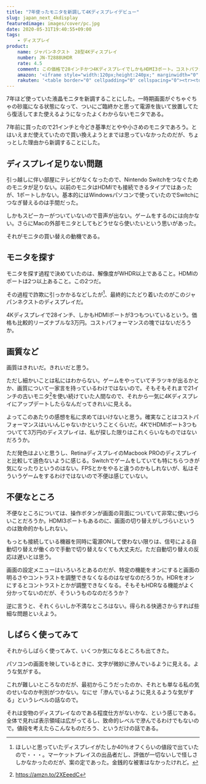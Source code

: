 ```yaml
---
title: "7年使ったモニタを新調して4Kディスプレイデビュー"
slug: japan_next_4kdisplay
featuredimage: images/cover/pc.jpg
date: 2020-05-31T19:40:55+09:00
tags:
    - ディスプレイ
product:
    name: ジャパンネクスト　28型4Kディスプレイ
    number: JN-T2888UHDR
    rate: 4.5
    comment: この価格で28インチかつ4KディスプレイでしかもHDMI3ポート。コストパフォーマンスよし。
    amazon: '<iframe style="width:120px;height:240px;" marginwidth="0" marginheight="0" scrolling="no" frameborder="0" src="//rcm-fe.amazon-adsystem.com/e/cm?lt1=_blank&bc1=000000&IS2=1&bg1=FFFFFF&fc1=000000&lc1=0000FF&t=illusionspace-22&language=ja_JP&o=9&p=8&l=as4&m=amazon&f=ifr&ref=as_ss_li_til&asins=B07YC2WWN2&linkId=3972711a9eb136ef671063b9128840c0"></iframe>'
    rakuten: '<table border="0" cellpadding="0" cellspacing="0"><tr><td><div style="border:1px solid #95a5a6;border-radius:.75rem;background-color:#FFFFFF;width:504px;margin:0px;padding:5px;text-align:center;overflow:hidden;"><table><tr><td style="width:240px"><a href="https://hb.afl.rakuten.co.jp/ichiba/1bd4eb79.00baed0c.1bd4eb7a.30ae3b15/?pc=https%3A%2F%2Fitem.rakuten.co.jp%2Fbiccamera%2F4589511182888%2F&link_type=picttext&ut=eyJwYWdlIjoiaXRlbSIsInR5cGUiOiJwaWN0dGV4dCIsInNpemUiOiIyNDB4MjQwIiwibmFtIjoxLCJuYW1wIjoicmlnaHQiLCJjb20iOjEsImNvbXAiOiJkb3duIiwicHJpY2UiOjEsImJvciI6MSwiY29sIjoxLCJiYnRuIjoxLCJwcm9kIjowfQ%3D%3D" target="_blank" rel="nofollow sponsored noopener" style="word-wrap:break-word;"  ><img src="https://hbb.afl.rakuten.co.jp/hgb/1bd4eb79.00baed0c.1bd4eb7a.30ae3b15/?me_id=1269553&item_id=12739888&m=https%3A%2F%2Fthumbnail.image.rakuten.co.jp%2F%400_mall%2Fbiccamera%2Fcabinet%2Fproduct%2F4788%2F00000007294358_a01.jpg%3F_ex%3D80x80&pc=https%3A%2F%2Fthumbnail.image.rakuten.co.jp%2F%400_mall%2Fbiccamera%2Fcabinet%2Fproduct%2F4788%2F00000007294358_a01.jpg%3F_ex%3D240x240&s=240x240&t=picttext" border="0" style="margin:2px" alt="[商品価格に関しましては、リンクが作成された時点と現時点で情報が変更されている場合がございます。]" title="[商品価格に関しましては、リンクが作成された時点と現時点で情報が変更されている場合がございます。]"></a></td><td style="vertical-align:top;width:248px;"><p style="font-size:12px;line-height:1.4em;text-align:left;margin:0px;padding:2px 6px;word-wrap:break-word"><a href="https://hb.afl.rakuten.co.jp/ichiba/1bd4eb79.00baed0c.1bd4eb7a.30ae3b15/?pc=https%3A%2F%2Fitem.rakuten.co.jp%2Fbiccamera%2F4589511182888%2F&link_type=picttext&ut=eyJwYWdlIjoiaXRlbSIsInR5cGUiOiJwaWN0dGV4dCIsInNpemUiOiIyNDB4MjQwIiwibmFtIjoxLCJuYW1wIjoicmlnaHQiLCJjb20iOjEsImNvbXAiOiJkb3duIiwicHJpY2UiOjEsImJvciI6MSwiY29sIjoxLCJiYnRuIjoxLCJwcm9kIjowfQ%3D%3D" target="_blank" rel="nofollow sponsored noopener" style="word-wrap:break-word;"  >JAPANNEXT　ジャパンネクスト JN-T2888UHDR PCモニター [28型 /ワイド /4K(3840×2160）][28インチ 液晶ディスプレイ パソコン][JNT2888UHDR]</a><br><span >価格：29980円（税込、送料無料)</span> <span style="color:#BBB">(2020/5/31時点)</span></p><div style="margin:10px;"><a href="https://hb.afl.rakuten.co.jp/ichiba/1bd4eb79.00baed0c.1bd4eb7a.30ae3b15/?pc=https%3A%2F%2Fitem.rakuten.co.jp%2Fbiccamera%2F4589511182888%2F&link_type=picttext&ut=eyJwYWdlIjoiaXRlbSIsInR5cGUiOiJwaWN0dGV4dCIsInNpemUiOiIyNDB4MjQwIiwibmFtIjoxLCJuYW1wIjoicmlnaHQiLCJjb20iOjEsImNvbXAiOiJkb3duIiwicHJpY2UiOjEsImJvciI6MSwiY29sIjoxLCJiYnRuIjoxLCJwcm9kIjowfQ%3D%3D" target="_blank" rel="nofollow sponsored noopener" style="word-wrap:break-word;"  ><img src="https://static.affiliate.rakuten.co.jp/makelink/rl.svg" style="float:left;max-height:27px;width:auto;margin-top:0"></a><a href="https://hb.afl.rakuten.co.jp/ichiba/1bd4eb79.00baed0c.1bd4eb7a.30ae3b15/?pc=https%3A%2F%2Fitem.rakuten.co.jp%2Fbiccamera%2F4589511182888%2F%3Fscid%3Daf_pc_bbtn&m=%3Fscid%3Daf_pc_bbtn&link_type=picttext&ut=eyJwYWdlIjoiaXRlbSIsInR5cGUiOiJwaWN0dGV4dCIsInNpemUiOiIyNDB4MjQwIiwibmFtIjoxLCJuYW1wIjoicmlnaHQiLCJjb20iOjEsImNvbXAiOiJkb3duIiwicHJpY2UiOjEsImJvciI6MSwiY29sIjoxLCJiYnRuIjoxLCJwcm9kIjowfQ==" target="_blank" rel="nofollow sponsored noopener" style="word-wrap:break-word;"  ><div style="float:right;width:41%;height:27px;background-color:#bf0000;color:#fff !important;font-size:12px;font-weight:500;line-height:27px;margin-left:1px;padding: 0 12px;border-radius:16px;cursor:pointer;text-align:center;">楽天で購入</div></a></div></td></tr></table></div><br><p style="color:#000000;font-size:12px;line-height:1.4em;margin:5px;word-wrap:break-word"></p></td></tr></table>'
---
```


7年ほど使っていた液晶モニタを新調することにした。一時期画面がぐちゃぐちゃの砂嵐になる状態になって、ついにご臨終かと思って電源を抜いて放置してたら復活してまた使えるようになったよくわからないモニタである。

7年前に買ったので21インチと今どき基準だとやや小さめのモニタであろう。とはいえまだ使えていたので買い換えようとまでは思っていなかったのだが、ちょっとした理由から新調することにした。

<!--more-->

## ディスプレイ足りない問題

引っ越しに伴い部屋にテレビがなくなったので、Nintendo Switchをつなぐためのモニタが足りない。以前のモニタはHDMIでも接続できるタイプではあったが、1ポートしかない。基本的にはWindowsパソコンで使っていたのでSwitchにつなぎ替えるのは手間だった。

しかもスピーカーがついていないので音声が出ない。ゲームをするのには向かない。さらにMacの外部モニタとしてもどうせなら使いたいという思いがあった。

それがモニタの買い替えの動機である。

## モニタを探す

モニタを探す過程で決めていたのは、解像度がWHDR以上であること。HDMIのポートは2つ以上あること。この2つだ。

その過程で詐欺に引っかかるなどしたが[^1]、最終的にたどり着いたのがこのジャパンネクストのディスプレイだ。

4Kディスプレイで28インチ、しかもHDMIポートが3つもついているという。価格も比較的リーズナブルな3万円。コストパフォーマンスの塊ではないだろうか。

## 画質など

画質はきれいだ。きれいだと思う。

ただし細かいことは私にはわからない。ゲームをやっていてチラツキが出るかとか、画質について一家言を持っているわけではないので。そもそもそれまで21インチの古いモニタ[^2]を使い続けていた人間なので、それから一気に4Kディスプレイにアップデートしたらなんだってきれいに見える。

よってこのあたりの感想を私に求めてはいけないと思う。確実なことはコストパフォーマンスはいいんじゃないかということくらいだ。4KでHDMIポート3つもついてて3万円のディスプレイは、私が探した限りはこれくらいなものではないだろうか。

ただ発色はよいと思うし、RetinaディスプレイのMacbook PROのディスプレイと比較して遜色ないように感じる。Switchでゲームをしていても特にちらつきが気になったりというのはない。FPSとかをやると違うのかもしれないが、私はそういうゲームをするわけではないので不便は感じていない。

## 不便なところ

不便なところについては、操作ボタンが画面の背面についていて非常に使いづらいことだろうか。HDMI3ポートもあるのに、画面の切り替えがしづらいというのは致命的かもしれない。

もっとも接続している機器を同時に電源ONして使わない限りは、信号による自動切り替えが働くので手動で切り替えなくても大丈夫だ。ただ自動切り替えの反応は遅いとは思う。

画面の設定メニューはいろいろとあるのだが、特定の機能をオンにすると画面の明るさやコントラストを調整できなくなるのはなぜなのだろうか。HDRをオンにするとコントラストとかが調整できなくなる。そもそもHDRなる機能がよく分かってないのだが、そういうものなのだろうか？

逆に言うと、それくらいしか不満なところはない。得られる快適さからすれば些細な問題といえよう。

## しばらく使ってみて

それからしばらく使ってみて、いくつか気になるところも出てきた。

パソコンの画面を映しているときに、文字が微妙に滲んでいるように見える。ような気がする。

これが難しいところなのだが、最初からこうだったのか、それとも単なる私の気のせいなのか判別がつかない。なにせ「滲んでいるように見えるような気がする」というレベルの話なので。

それは安物のディスプレイなのである程度仕方がないかな、という感じである。全体で見れば表示領域は広がってるし、致命的レベルで滲んでるわけでもないので。値段を考えたらこんなものだろう、というだけの話である。

[^1]: ほしいと思っていたディスプレイがたしか40％オフくらいの値段で出ていたので・・・。マーケットプレイスの出品者だし、評価が一切ないしで怪しさしかなかったのだが、案の定であった。金銭的な被害はなかったけれど。
[^2]: https://amzn.to/2XEeedC
